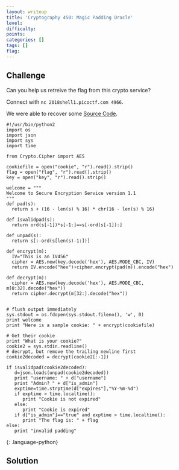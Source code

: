 ```yaml
---
layout: writeup
title: 'Cryptography 450: Magic Padding Oracle'
level: 
difficulty: 
points: 
categories: []
tags: []
flag: 
---
```

## Challenge

Can you help us retreive the flag from this crypto service?

Connect with `nc 2018shell1.picoctf.com 4966`.

We were able to recover some [Source Code](writeupfiles/pkcs7.py).

    #!/usr/bin/python2
    import os
    import json
    import sys
    import time
    
    from Crypto.Cipher import AES
    
    cookiefile = open("cookie", "r").read().strip()
    flag = open("flag", "r").read().strip()
    key = open("key", "r").read().strip()
    
    welcome = """
    Welcome to Secure Encryption Service version 1.1
    """
    def pad(s):
      return s + (16 - len(s) % 16) * chr(16 - len(s) % 16)
    
    def isvalidpad(s):
      return ord(s[-1])*s[-1:]==s[-ord(s[-1]):]
    
    def unpad(s):
      return s[:-ord(s[len(s)-1:])]
    
    def encrypt(m):
      IV="This is an IV456"
      cipher = AES.new(key.decode('hex'), AES.MODE_CBC, IV)
      return IV.encode("hex")+cipher.encrypt(pad(m)).encode("hex")
    
    def decrypt(m):
      cipher = AES.new(key.decode('hex'), AES.MODE_CBC, m[0:32].decode("hex"))
      return cipher.decrypt(m[32:].decode("hex"))
    
    
    # flush output immediately
    sys.stdout = os.fdopen(sys.stdout.fileno(), 'w', 0)
    print welcome
    print "Here is a sample cookie: " + encrypt(cookiefile)
    
    # Get their cookie
    print "What is your cookie?"
    cookie2 = sys.stdin.readline()
    # decrypt, but remove the trailing newline first
    cookie2decoded = decrypt(cookie2[:-1])
    
    if isvalidpad(cookie2decoded):
       d=json.loads(unpad(cookie2decoded))
       print "username: " + d["username"]
       print "Admin? " + d["is_admin"]
       exptime=time.strptime(d["expires"],"%Y-%m-%d")
       if exptime > time.localtime():
          print "Cookie is not expired"
       else:
          print "Cookie is expired"
       if d["is_admin"]=="true" and exptime > time.localtime():
          print "The flag is: " + flag
    else:
       print "invalid padding"
{: .language-python}

## Solution

